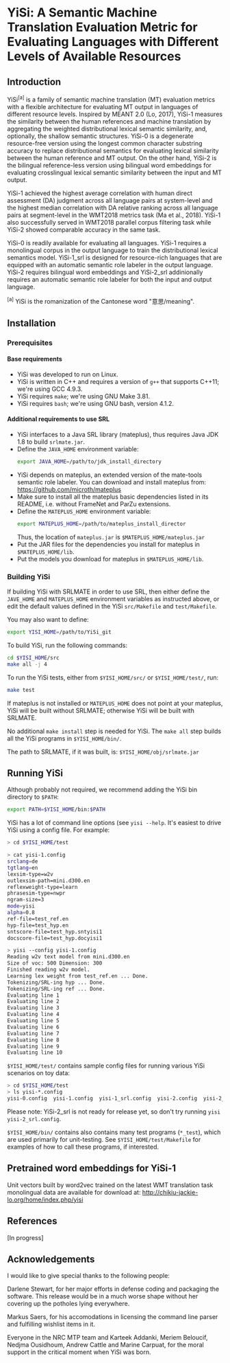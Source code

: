 # YiSi: A Semantic Machine Translation Evaluation Metric for Evaluating Languages with Different Levels of Available Resources
## Introduction
YiSi<sup>[a]</sup> is a family of semantic machine translation (MT) evaluation metrics 
with a flexible architecture for evaluating MT output in languages of different 
resource levels. Inspired by MEANT 2.0 (Lo, 2017), YiSi-1 measures the similarity 
between the human references and machine translation by aggregating the weighted
distributional lexical semantic similarity, and, optionally, the shallow semantic 
structures. YiSi-0 is a degenerate resource-free version using the longest 
common character substring accuracy to replace distributional semantics for 
evaluating lexical similarity between the human reference and MT output. On the 
other hand, YiSi-2 is the bilingual reference-less version using bilingual word 
embeddings for evaluating crosslingual lexical semantic similarity between the input 
and MT output. 

YiSi-1 achieved the highest average correlation with human direct assessment (DA) 
judgment across all language pairs at system-level and the highest median correlation
 with DA relative ranking across all language pairs at segment-level in the WMT2018 
metrics task (Ma et al., 2018). YiSi-1 also successfully served in WMT2018 parallel 
corpus filtering task while YiSi-2 showed comparable accuracy in the same task.

YiSi-0 is readily available for evaluating all languages. YiSi-1 requires a 
monolingual corpus in the output language to train the distributional lexical 
semantics model. YiSi-1_srl is designed for resource-rich languages that are equipped 
with an automatic semantic role labeler in the output language. YiSi-2 requires 
bilingual word embeddings and YiSi-2_srl addinionally requires an automatic semantic 
role labeler for both the input and output language.

<sup>[a]</sup> YiSi is the romanization of the Cantonese word "意思/meaning".

## Installation

### Prerequisites
#### Base requirements
- YiSi was developed to run on Linux.
- YiSi is written in C++ and requires a version of `g++` that supports C++11; we're using GCC 4.9.3.
- YiSi requires `make`; we're using GNU Make 3.81.
- YiSi requires `bash`; we're using GNU bash, version 4.1.2.

#### Additional requirements to use SRL
- YiSi interfaces to a Java SRL library (mateplus), thus requires Java JDK 1.8 to build `srlmate.jar`.
- Define the `JAVA_HOME` environment variable:
  ```bash
  export JAVA_HOME=/path/to/jdk_install_directory
  ```
- YiSi depends on mateplus, an extended version of the mate-tools semantic role labeler.
You can download and install mateplus from:  
  https://github.com/microth/mateplus
- Make sure to install all the mateplus basic dependencies listed in its README, i.e. without FrameNet and ParZu extensions. 
- Define the `MATEPLUS_HOME` environment variable:
  ```bash
  export MATEPLUS_HOME=/path/to/mateplus_install_director
  ```
  Thus, the location of `mateplus.jar` is `$MATEPLUS_HOME/mateplus.jar`
- Put the JAR files for the dependencies you install for mateplus in `$MATEPLUS_HOME/lib`.
- Put the models you download for mateplus in `$MATEPLUS_HOME/lib`.

### Building YiSi
If building YiSi with SRLMATE in order to use SRL, then either define the `JAVE_HOME`
and `MATEPLUS_HOME` environment variables as instructed above, or edit the default
values defined in the YiSi `src/Makefile` and `test/Makefile`.

You may also want to define:
```bash
export YISI_HOME=/path/to/YiSi_git
```

To build YiSi, run the following commands:
```bash
cd $YISI_HOME/src
make all -j 4
```

To run the YiSi tests, either from `$YISI_HOME/src/` or `$YISI_HOME/test/`, run:
```bash
make test
```

If mateplus is not installed or `MATEPLUS_HOME` does not point at your mateplus,
YiSi will be built without SRLMATE; otherwise YiSi will be built with SRLMATE.

No additional `make install` step is needed for YiSi. The `make all` step builds
all the YiSi programs in `$YISI_HOME/bin/`.

The path to SRLMATE, if it was built, is: `$YISI_HOME/obj/srlmate.jar`

## Running YiSi
Although probably not required, we recommend adding the YiSi bin directory to `$PATH`:
```bash
export PATH=$YISI_HOME/bin:$PATH
```
YiSi has a lot of command line options (see `yisi --help`.
It's easiest to drive YiSi using a config file.
For example:
```bash
> cd $YISI_HOME/test

> cat yisi-1.config
srclang=de
tgtlang=en
lexsim-type=w2v
outlexsim-path=mini.d300.en
reflexweight-type=learn
phrasesim-type=nwpr
ngram-size=3
mode=yisi
alpha=0.8
ref-file=test_ref.en
hyp-file=test_hyp.en
sntscore-file=test_hyp.sntyisi1
docscore-file=test_hyp.docyisi1

> yisi --config yisi-1.config
Reading w2v text model from mini.d300.en
Size of voc: 500 Dimension: 300
Finished reading w2v model.
Learning lex weight from test_ref.en ... Done.
Tokenizing/SRL-ing hyp ... Done.
Tokenizing/SRL-ing ref ... Done.
Evaluating line 1
Evaluating line 2
Evaluating line 3
Evaluating line 4
Evaluating line 5
Evaluating line 6
Evaluating line 7
Evaluating line 8
Evaluating line 9
Evaluating line 10
```
`$YISI_HOME/test/` contains sample config files for running various YiSi scenarios on toy data:
```bash
> cd $YISI_HOME/test
> ls yisi-*.config
yisi-0.config  yisi-1.config  yisi-1_srl.config  yisi-2.config  yisi-2_srl.config
```
Please note: YiSi-2_srl is not ready for release yet, so don't try running `yisi yisi-2_srl.config`.

`$YISI_HOME/bin/` contains also contains many test programs (`*_test`),
which are used primarily for unit-testing.
See `$YISI_HOME/test/Makefile` for examples of how to call these programs, if interested.

## Pretrained word embeddings for YiSi-1
Unit vectors built by word2vec trained on the latest WMT translation task monolingual data are available for download at:
http://chikiu-jackie-lo.org/home/index.php/yisi

## References
[In progress]

## Acknowledgements
I would like to give special thanks to the following people:

Darlene Stewart, for her major efforts in defense coding and packaging the software. This release would be in a much worse shape without her covering up the potholes lying everywhere.

Markus Saers, for his accomodations in licensing the command line parser and fulfilling wishlist items in it.

Everyone in the NRC MTP team and Karteek Addanki, Meriem Beloucif, Nedjma Ousidhoum, Andrew Cattle and Marine Carpuat, for the moral support in the critical moment when YiSi was born.
